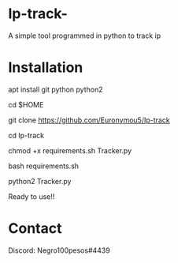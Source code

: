 # Ip-track-
A simple tool programmed in python to track ip
# Installation

apt install git python python2

cd $HOME

git clone https://github.com/Euronymou5/Ip-track

cd Ip-track

chmod +x requirements.sh Tracker.py

bash requirements.sh

python2 Tracker.py

Ready to use!!
# Contact
Discord: Negro100pesos#4439
